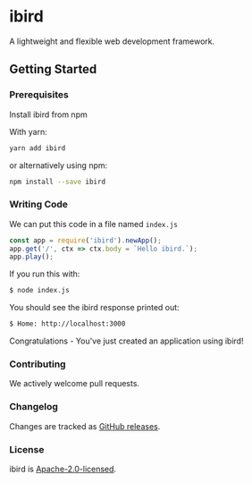 # ibird

A lightweight and flexible web development framework.

## Getting Started


### Prerequisites

Install ibird from npm

With yarn:

```sh
yarn add ibird
```

or alternatively using npm:

```sh
npm install --save ibird
```

### Writing Code

We can put this code in a file named `index.js`

```js
const app = require('ibird').newApp();
app.get('/', ctx => ctx.body = `Hello ibird.`);
app.play();
```

If you run this with:

```bash
$ node index.js
```

You should see the ibird response printed out:

```bash
$ Home: http://localhost:3000
```

Congratulations - You've just created an application using ibird!


### Contributing

We actively welcome pull requests.

### Changelog

Changes are tracked as [GitHub releases](https://github.com/yinfxs/ibird/releases).

### License

ibird is [Apache-2.0-licensed](https://github.com/yinfxs/ibird/blob/master/LICENSE).
